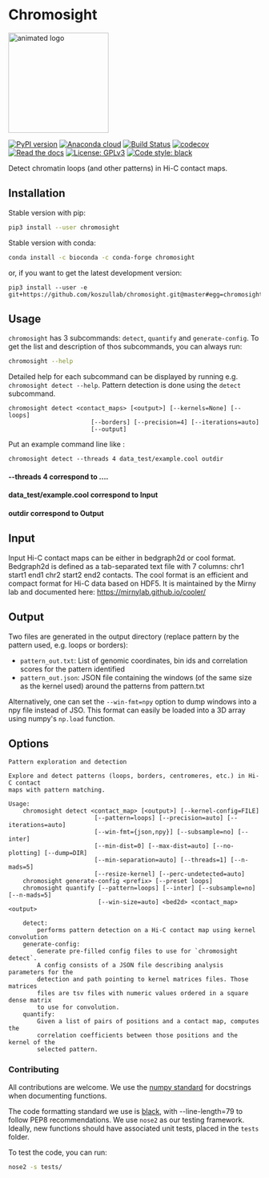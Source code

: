 # Chromosight
<img src="docs/chromosight.gif" alt="animated logo" width="200"/>

[![PyPI version](https://badge.fury.io/py/chromosight.svg)](https://badge.fury.io/py/chromosight) [![Anaconda cloud](https://anaconda.org/bioconda/chromosight/badges/version.svg)](https://anaconda.org/bioconda/chromosight) [![Build Status](https://travis-ci.com/koszullab/chromosight.svg?branch=master)](https://travis-ci.com/koszullab/chromosight) [![codecov](https://codecov.io/gh/koszullab/chromosight/branch/master/graph/badge.svg)](https://codecov.io/gh/koszullab/chromosight) [![Read the docs](https://readthedocs.org/projects/chromosight/badge)](https://chromosight.readthedocs.io) [![License: GPLv3](https://img.shields.io/badge/License-GPL%203-0298c3.svg)](https://opensource.org/licenses/GPL-3.0) [![Code style: black](https://img.shields.io/badge/code%20style-black-000000.svg)](https://github.com/ambv/black) 

Detect chromatin loops (and other patterns) in Hi-C contact maps.

## Installation

Stable version with pip:

```sh
pip3 install --user chromosight
```
Stable version with conda:
```sh
conda install -c bioconda -c conda-forge chromosight
```

or, if you want to get the latest development version:

```
pip3 install --user -e git+https://github.com/koszullab/chromosight.git@master#egg=chromosight
```

## Usage

`chromosight` has 3 subcommands: `detect`, `quantify` and `generate-config`. To get the list and description of thos subcommands, you can always run:

```bash
chromosight --help
```
Detailed help for each subcommand can be displayed by running e.g. `chromosight detect --help`. Pattern detection is done using the `detect` subcommand.

```
chromosight detect <contact_maps> [<output>] [--kernels=None] [--loops]
                       [--borders] [--precision=4] [--iterations=auto]
                       [--output]
```

Put an example command line like :
```
chromosight detect --threads 4 data_test/example.cool outdir
```
#### --threads 4 correspond to ....
#### data_test/example.cool correspond to Input
#### outdir correspond to Output

## Input

Input Hi-C contact maps can be either in bedgraph2d or cool format. Bedgraph2d is defined as a tab-separated text file with 7 columns: chr1 start1 end1 chr2 start2 end2 contacts. The cool format is an efficient and compact format for Hi-C data based on HDF5. It is maintained by the Mirny lab and documented here: https://mirnylab.github.io/cooler/

## Output
Two files are generated in the output directory (replace pattern by the pattern used, e.g. loops or borders):
  * `pattern_out.txt`: List of genomic coordinates, bin ids and correlation scores for the pattern identified
  * `pattern_out.json`: JSON file containing the windows (of the same size as the kernel used) around the patterns from pattern.txt

Alternatively, one can set the `--win-fmt=npy` option to dump windows into a npy file instead of JSO. This format can easily be loaded into a 3D array using numpy's `np.load` function.

## Options

```
Pattern exploration and detection

Explore and detect patterns (loops, borders, centromeres, etc.) in Hi-C contact
maps with pattern matching.

Usage:
    chromosight detect <contact_map> [<output>] [--kernel-config=FILE]
                        [--pattern=loops] [--precision=auto] [--iterations=auto]
                        [--win-fmt={json,npy}] [--subsample=no] [--inter]
                        [--min-dist=0] [--max-dist=auto] [--no-plotting] [--dump=DIR]
                        [--min-separation=auto] [--threads=1] [--n-mads=5]
                        [--resize-kernel] [--perc-undetected=auto]
    chromosight generate-config <prefix> [--preset loops]
    chromosight quantify [--pattern=loops] [--inter] [--subsample=no] [--n-mads=5]
                         [--win-size=auto] <bed2d> <contact_map> <output>

    detect: 
        performs pattern detection on a Hi-C contact map using kernel convolution
    generate-config:
        Generate pre-filled config files to use for `chromosight detect`. 
        A config consists of a JSON file describing analysis parameters for the
        detection and path pointing to kernel matrices files. Those matrices
        files are tsv files with numeric values ordered in a square dense matrix
        to use for convolution.
    quantify:
        Given a list of pairs of positions and a contact map, computes the
        correlation coefficients between those positions and the kernel of the
        selected pattern.

```

### Contributing

All contributions are welcome. We use the [numpy standard](https://numpydoc.readthedocs.io/en/latest/format.html) for docstrings when documenting functions.

The code formatting standard we use is [black](https://github.com/psf/black), with --line-length=79 to follow PEP8 recommendations. We use `nose2` as our testing framework. Ideally, new functions should have associated unit tests, placed in the `tests` folder.

To test the code, you can run:

```bash
nose2 -s tests/
```
